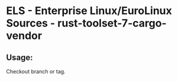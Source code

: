 # ELS - Enterprise Linux/EuroLinux Sources - rust-toolset-7-cargo-vendor 
## Usage:
  Checkout branch or tag.
